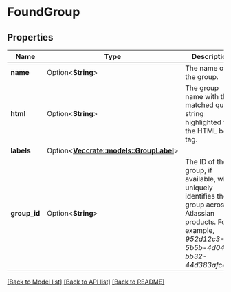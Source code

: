 # FoundGroup

## Properties

Name | Type | Description | Notes
------------ | ------------- | ------------- | -------------
**name** | Option<**String**> | The name of the group. | [optional]
**html** | Option<**String**> | The group name with the matched query string highlighted with the HTML bold tag. | [optional]
**labels** | Option<[**Vec<crate::models::GroupLabel>**](GroupLabel.md)> |  | [optional]
**group_id** | Option<**String**> | The ID of the group, if available, which uniquely identifies the group across all Atlassian products. For example, *952d12c3-5b5b-4d04-bb32-44d383afc4b2*. | [optional]

[[Back to Model list]](../README.md#documentation-for-models) [[Back to API list]](../README.md#documentation-for-api-endpoints) [[Back to README]](../README.md)


